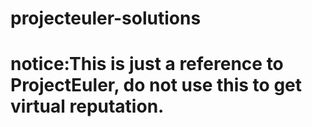 # projecteuler-solutions
# notice:This is just a reference to ProjectEuler, do not use this to get virtual reputation.

